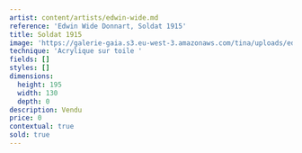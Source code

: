 ```yaml
---
artist: content/artists/edwin-wide.md
reference: 'Edwin Wide Donnart, Soldat 1915'
title: Soldat 1915
image: 'https://galerie-gaia.s3.eu-west-3.amazonaws.com/tina/uploads/edwin-wide-donnart/galerie-gaia-Edwin Wide-SOLDAT 1915-195x130cm.jpg'
technique: 'Acrylique sur toile '
fields: []
styles: []
dimensions:
  height: 195
  width: 130
  depth: 0
description: Vendu
price: 0
contextual: true
sold: true
---
```


